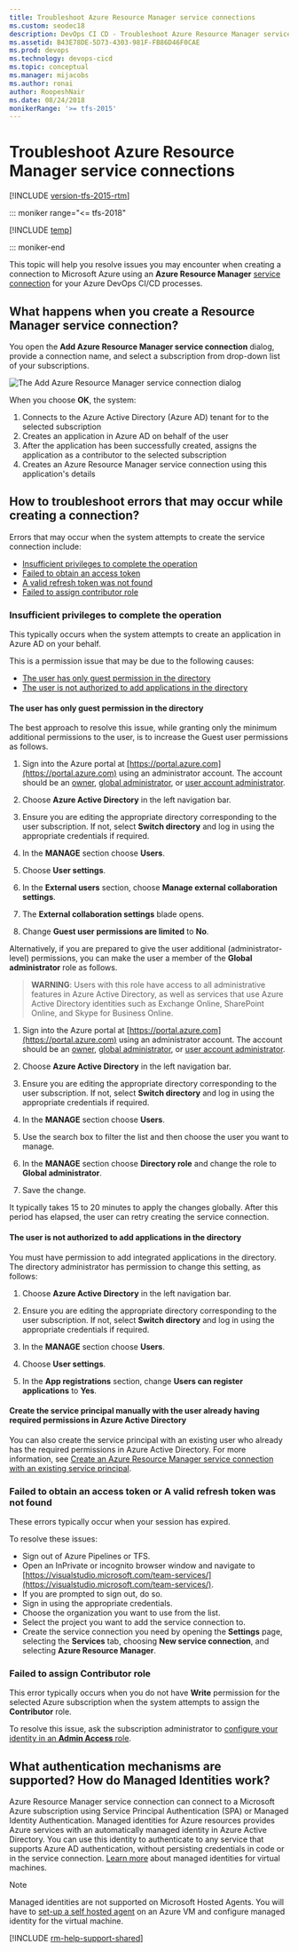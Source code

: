 ```yaml
---
title: Troubleshoot Azure Resource Manager service connections
ms.custom: seodec18
description: DevOps CI CD - Troubleshoot Azure Resource Manager service connections in Azure Pipelines and Team Foundation Server (TFS)
ms.assetid: B43E78DE-5D73-4303-981F-FB86D46F0CAE
ms.prod: devops
ms.technology: devops-cicd
ms.topic: conceptual
ms.manager: mijacobs
ms.author: ronai
author: RoopeshNair
ms.date: 08/24/2018
monikerRange: '>= tfs-2015'
---
```


# Troubleshoot Azure Resource Manager service connections

[!INCLUDE [version-tfs-2015-rtm](../_shared/version-tfs-2015-rtm.md)]

::: moniker range="<= tfs-2018"

[!INCLUDE [temp](../_shared/concept-rename-note.md)]

::: moniker-end

This topic will help you resolve issues you may encounter when creating
a connection to Microsoft Azure using an **Azure Resource Manager** 
[service connection](../library/service-endpoints.md) for your Azure DevOps CI/CD processes.

<a name="whathappens"></a>
## What happens when you create a Resource Manager service connection?

You open the **Add Azure Resource Manager service connection** dialog,
provide a connection name, and select a subscription from drop-down
list of your subscriptions.  

![The Add Azure Resource Manager service connection dialog](_img/azure-rm-endpoint/azure-rm-endpoint-01.png)

When you choose **OK**, the system:

1. Connects to the Azure Active Directory (Azure AD) tenant for to the selected subscription
1. Creates an application in Azure AD on behalf of the user
1. After the application has been successfully created, assigns the application as a contributor to the selected subscription
1. Creates an Azure Resource Manager service connection using this application's details

<a name="troubleshoot"></a>
## How to troubleshoot errors that may occur while creating a connection?

Errors that may occur when the system attempts to create the service connection include:

* [Insufficient privileges to complete the operation](#privileges)
* [Failed to obtain an access token](#sessionexpired)
* [A valid refresh token was not found](#sessionexpired)
* [Failed to assign contributor role](#contributorrole)

<a name="privileges"></a>
### Insufficient privileges to complete the operation

This typically occurs when the system attempts to create an
application in Azure AD on your behalf.

This is a permission issue that may be due to the following causes:

* [The user has only guest permission in the directory](#guestonly)
* [The user is not authorized to add applications in the directory](#notauthtoadd)

<a name="guestonly"></a>
#### The user has only guest permission in the directory

The best approach to resolve this issue, while granting only the minimum additional permissions
to the user, is to increase the Guest user permissions as follows.

1. Sign into the Azure portal at [https://portal.azure.com](https://portal.azure.com) using an administrator account.
   The account should be an [owner](/azure/role-based-access-control/built-in-roles#owner),
   [global administrator](/azure/active-directory/active-directory-assign-admin-roles-azure-portal#global-administrator), or
   [user account administrator](/azure/active-directory/active-directory-assign-admin-roles-azure-portal#user-account-administrator).

1. Choose **Azure Active Directory** in the left navigation bar.

1. Ensure you are editing the appropriate directory corresponding to the user subscription. If not, select **Switch directory** and log in using the appropriate credentials if required.

1. In the **MANAGE** section choose **Users**.

1. Choose **User settings**.

1. In the **External users** section, choose **Manage external collaboration settings**.

1. The **External collaboration settings** blade opens.

1. Change **Guest user permissions are limited** to **No**.

Alternatively, if you are prepared to give the user additional (administrator-level) permissions,
you can make the user a member of the **Global administrator** role as follows.

> **WARNING**: Users with this role have access to all administrative features in Azure Active Directory, as well as services that use Azure Active Directory identities such as Exchange Online, SharePoint Online, and Skype for Business Online. 


1. Sign into the Azure portal at [https://portal.azure.com](https://portal.azure.com) using an administrator account.
   The account should be an [owner](/azure/role-based-access-control/built-in-roles#owner),
   [global administrator](/azure/active-directory/active-directory-assign-admin-roles-azure-portal#global-administrator), or
   [user account administrator](/azure/active-directory/active-directory-assign-admin-roles-azure-portal#user-account-administrator).

1. Choose **Azure Active Directory** in the left navigation bar.

1. Ensure you are editing the appropriate directory corresponding to the user subscription. If not, select **Switch directory** and log in using the appropriate credentials if required.

1. In the **MANAGE** section choose **Users**.
   
1. Use the search box to filter the list and then choose the user you want to manage.

1. In the **MANAGE** section choose **Directory role** and change the role to **Global administrator**.

1. Save the change.

It typically takes 15 to 20 minutes to apply the changes globally.
After this period has elapsed, the user can retry creating the service connection.

<a name="notauthtoadd"></a>
#### The user is not authorized to add applications in the directory

You must have permission to add integrated applications in the directory.
The directory administrator has permission to change this setting, as follows:

1. Choose **Azure Active Directory** in the left navigation bar.

1. Ensure you are editing the appropriate directory corresponding to the user subscription. If not, select **Switch directory** and log in using the appropriate credentials if required.

1. In the **MANAGE** section choose **Users**.

1. Choose **User settings**.

1. In the **App registrations** section, change **Users can register applications** to **Yes**.


#### Create the service principal manually with the user already having required permissions in Azure Active Directory

You can also create the service principal with an existing user who already has the required permissions in Azure Active Directory. For more information, see [Create an Azure Resource Manager service connection with an existing service principal](../library/connect-to-azure.md#create-an-azure-resource-manager-service-connection-with-an-existing-service-principal).

<a name="sessionexpired"></a>
### Failed to obtain an access token or A valid refresh token was not found

These errors typically occur when your session has expired.

To resolve these issues:

* Sign out of Azure Pipelines or TFS.
* Open an InPrivate or incognito browser window and navigate to [https://visualstudio.microsoft.com/team-services/](https://visualstudio.microsoft.com/team-services/).
* If you are prompted to sign out, do so.
* Sign in using the appropriate credentials.
* Choose the organization you want to use from the list.
* Select the project you want to add the service connection to.
* Create the service connection you need by opening the **Settings** page, selecting the **Services** tab,
  choosing **New service connection**, and selecting **Azure Resource Manager**.

<a name="contributorrole"></a>
### Failed to assign Contributor role

This error typically occurs when you do not have **Write** permission
for the selected Azure subscription when the system attempts to assign
the **Contributor** role.

To resolve this issue, ask the subscription administrator to
[configure your identity in an **Admin Access** role](/azure/active-directory/fundamentals/active-directory-users-assign-role-azure-portal).

## What authentication mechanisms are supported? How do Managed Identities work?

Azure Resource Manager service connection can connect to a Microsoft Azure subscription using Service Principal Authentication (SPA) or  Managed Identity Authentication.
Managed identities for Azure resources provides Azure services with an automatically managed identity in Azure Active Directory. You can use this identity to authenticate to any service that supports Azure AD authentication, without persisting credentials in code or in the service connection. [Learn more](/azure/active-directory/managed-identities-azure-resources/qs-configure-portal-windows-vm) about managed identities for virtual machines.  

> [!NOTE]
>
> Managed identities are not supported on Microsoft Hosted Agents. You will have to [set-up a self hosted agent](/azure/devops/pipelines/agents/agents?view=azure-devops#install) on an Azure VM and configure managed identity for the virtual machine.

[!INCLUDE [rm-help-support-shared](../_shared/rm-help-support-shared.md)]
